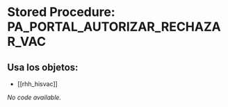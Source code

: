 # Stored Procedure: PA_PORTAL_AUTORIZAR_RECHAZAR_VAC

## Usa los objetos:
- [[rhh_hisvac]]

*No code available.*
